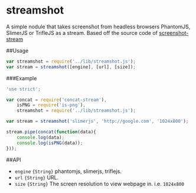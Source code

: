 streamshot
==========

A simple nodule that takes screenshot from headless browsers PhantomJS, SlimerJS or TrifleJS as a stream. Based off the source code of [screenshot-stream](https://github.com/kevva/screenshot-stream)

##Usage
```javascript
var streamshot = require('../lib/streamshot.js');
var stream = streamshot([engine], [url], [size]);
```

###Example
```javascript
'use strict';

var concat = require('concat-stream'),
    isPNG = require('is-png'),
    streamshot = require('../lib/streamshot.js');

var stream = streamshot('slimerjs', 'http://google.com', '1024x800');

stream.pipe(concat(function(data){
    console.log(data);
    console.log(isPNG(data));
}));

```
##API
- ``engine`` ``{String}`` phantomjs, slimerjs, triflejs.
- ``url`` ``{String}`` URL.
- ``size`` ``{String}`` The screen resolution to view webpage in. i.e. ``1024x800``
